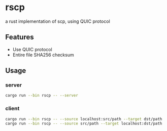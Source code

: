 # rscp

a rust implementation of scp, using QUIC protocol

## Features
* Use QUIC protocol
* Entire file SHA256 checksum

## Usage

### server

```bash
cargo run --bin rscp -- --server
```

### client

```bash
cargo run --bin rscp -- --source localhost:src/path --target dst/path
cargo run --bin rscp -- --source src/path --target localhost:dst/path
```
